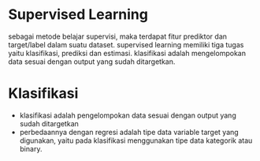 # Supervised Learning

sebagai metode belajar supervisi, maka terdapat fitur prediktor dan target/label dalam suatu dataset. supervised learning memiliki tiga tugas yaitu klasifikasi, prediksi dan estimasi. klasifikasi adalah mengelompokan data sesuai dengan output yang sudah ditargetkan.  

# Klasifikasi

- klasifikasi adalah pengelompokan data sesuai dengan output yang sudah ditargetkan 
- perbedaannya dengan regresi adalah tipe data variable target yang digunakan, yaitu pada klasifikasi menggunakan tipe data kategorik atau binary.
